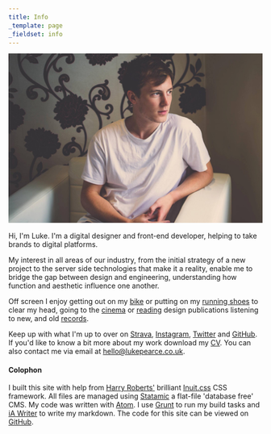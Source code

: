 ```yaml
---
title: Info
_template: page
_fieldset: info
---
```

![Luke Pearce photo by Becky Turner](/assets/img/luke-pearce.jpg)

Hi, I'm Luke. I'm a digital designer and front-end developer, helping to take brands to digital platforms.

My interest in all areas of our industry, from the initial strategy of a new project to the server side technologies that make it a reality, enable me to bridge the gap between design and engineering, understanding how function and aesthetic influence one another.

Off screen I enjoy getting out on my [bike](http://www.strava.com/athletes/lukepearce) or putting on my [running shoes](http://www.strava.com/athletes/lukepearce) to clear my head, going to the [cinema](/library/film) or [reading](/library/books) design publications listening to new, and old [records](/library/records).

Keep up with what I'm up to over on <span class="strava">[Strava](http://www.strava.com/athletes/lukepearce)</span>, <span class="instagram">[Instagram](http://instagram.com/lucuspearce)</span>, <span class="twitter">[Twitter](http://www.twitter.com/_lukepearce)</span> and [GitHub](http://github.com/lukepearce). If you'd like to know a bit more about my work download my [CV](https://www.dropbox.com/s/giy89dtnij0epw3/luke-pearce-cv-for-web.pdf). You can also contact me via email at [hello@lukepearce.co.uk](mailto:hello@lukepearce.co.uk).

#### Colophon
I built this site with help from [Harry Roberts'](http://csswizardry.com/) brilliant [Inuit.css](http://inuitcss.com/) CSS framework. All files are managed using [Statamic](http://statamic.com/) a flat-file 'database free' CMS. My code was written with [Atom](http://www.atom.io). I use [Grunt](http://gruntjs.com) to run my build tasks and [iA Writer](http://www.iawriter.com/mac/) to write my markdown. The code for this site can be viewed on [GitHub](http://github.com/lukepearce/lukepearce.co.uk).
